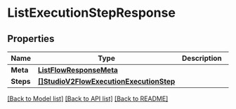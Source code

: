 # ListExecutionStepResponse

## Properties

Name | Type | Description | Notes
------------ | ------------- | ------------- | -------------
**Meta** | [**ListFlowResponseMeta**](ListFlowResponse_meta.md) |  |[optional] 
**Steps** | [**[]StudioV2FlowExecutionExecutionStep**](studio.v2.flow.execution.execution_step.md) |  |[optional] 

[[Back to Model list]](../README.md#documentation-for-models) [[Back to API list]](../README.md#documentation-for-api-endpoints) [[Back to README]](../README.md)


